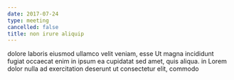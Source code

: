 ```yaml
---
date: 2017-07-24
type: meeting
cancelled: false
title: non irure aliquip
---
```

dolore laboris eiusmod ullamco velit veniam, esse Ut magna incididunt fugiat occaecat enim in ipsum ea cupidatat sed amet, quis aliqua. in Lorem dolor nulla ad exercitation deserunt ut consectetur elit, commodo